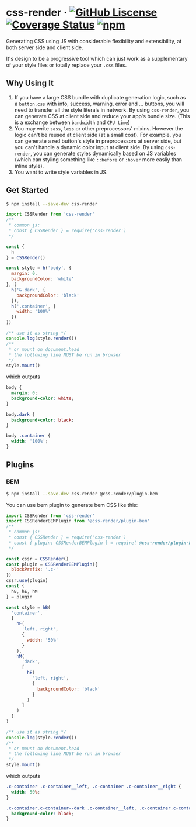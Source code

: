 # css-render &middot; [![GitHub Liscense](https://img.shields.io/badge/license-MIT-blue.svg)](https://github.com/07akioni/css-render/blob/master/LICENSE) [![Coverage Status](https://coveralls.io/repos/github/07akioni/css-render/badge.svg?branch=master)](https://coveralls.io/github/07akioni/css-render?branch=master) [![npm](https://img.shields.io/npm/v/css-render)](https://www.npmjs.com/package/css-render)

Generating CSS using JS with considerable flexibility and extensibility, at both server side and client side.

It's design to be a progressive tool which can just work as a supplementary of your style files or totally replace your `.css` files.

## Why Using It
1. If you have a large CSS bundle with duplicate generation logic, such as a `button.css` with info, success, warning, error and ... buttons, you will need to transfer all the style literals in network. By using `css-render`, you can generate CSS at client side and reduce your app's bundle size. (This is a exchange between `bandwidth` and `CPU time`)
2. You may write `sass`, `less` or other preprocessors' mixins. However the logic can't be reused at client side (at a small cost). For example, you can generate a red button's style in preprocessors at server side, but you can't handle a dynamic color input at client side. By using `css-render`, you can generate styles dynamically based on JS variables (which can styling something like `::before` or `:hover` more easliy than inline style).
3. You want to write style variables in JS.

## Get Started
```bash
$ npm install --save-dev css-render
```
```js
import CSSRender from 'css-render'
/**
 * common js:
 * const { CSSRender } = require('css-render')
 */

const {
  h
} = CSSRender()

const style = h('body', {
  margin: 0,
  backgroundColor: 'white'
}, [
  h('&.dark', {
    backgroundColor: 'black'
  }),
  h('.container', {
    width: '100%'
  })
])

/** use it as string */
console.log(style.render())
/**
 * or mount on document.head
 * the following line MUST be run in browser
 */
style.mount()
```
which outputs
```css
body {
  margin: 0;
  background-color: white;
}

body.dark {
  background-color: black;
}

body .container {
  width: '100%';
}
```

## Plugins
### BEM
```bash
$ npm install --save-dev css-render @css-render/plugin-bem
```

You can use bem plugin to generate bem CSS like this:

```js
import CSSRender from 'css-render'
import CSSRenderBEMPlugin from '@css-render/plugin-bem'
/**
 * common js:
 * const { CSSRender } = require('css-render')
 * const { plugin: CSSRenderBEMPlugin } = require('@css-render/plugin-bem')
 */

const cssr = CSSRender()
const plugin = CSSRenderBEMPlugin({
  blockPrefix: '.c-'
})
cssr.use(plugin)
const {
  hB, hE, hM
} = plugin

const style = hB(
  'container',
  [
    hE(
      'left, right', 
      {
        width: '50%'
      }
    ),
    hM(
      'dark', 
      [
        hE(
          'left, right',
          {
            backgroundColor: 'black'
          }
        )
      ]
    )
  ]
)

/** use it as string */
console.log(style.render())
/**
 * or mount on document.head
 * the following line MUST be run in browser
 */
style.mount()
```
which outputs
```css
.c-container .c-container__left, .c-container .c-container__right {
  width: 50%;
}

.c-container.c-container--dark .c-container__left, .c-container.c-container--dark .c-container__right {
  background-color: black;
}
```
